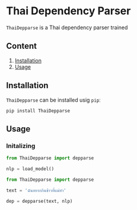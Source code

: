# Thai Dependency Parser
`ThaiDepparse` is a Thai dependency parser trained

## Content
1. [Installation](#installation)
2. [Usage](#Usage)

## Installation
`ThaiDepparse` can be installed usig `pip`ː
```
pip install ThaiDepparse
```

## Usage
### Initalizing

```python
from ThaiDepparse import depparse

nlp = load_model()
```

```python
from ThaiDepparse import depparse

text = 'ฉันอยากกินข้าวที่แม่ทำ'

dep = depparse(text, nlp)
```